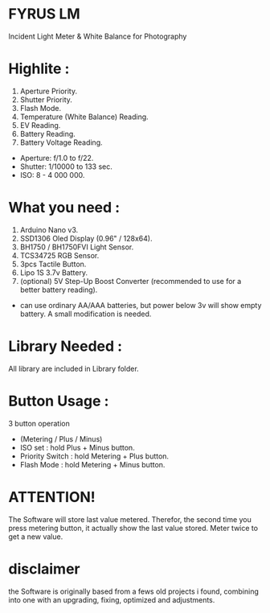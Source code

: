 # FYRUS LM
Incident Light Meter &amp; White Balance for Photography


# Highlite :

1. Aperture Priority.
2. Shutter Priority.
3. Flash Mode.
4. Temperature (White Balance) Reading.
5. EV Reading.
6. Battery Reading.
7. Battery Voltage Reading.

- Aperture: f/1.0 to f/22.
- Shutter: 1/10000 to 133 sec.
- ISO: 8 - 4 000 000.



# What you need :

1. Arduino Nano v3.
2. SSD1306 Oled Display (0.96" / 128x64).
3. BH1750 / BH1750FVI Light Sensor.
4. TCS34725 RGB Sensor.
5. 3pcs Tactile Button.
6. Lipo 1S 3.7v Battery.
7. (optional) 5V Step-Up Boost Converter (recommended to use for a better battery reading).

* can use ordinary AA/AAA batteries, but power below 3v will show empty battery. A small modification is needed.


# Library Needed :

All library are included in Library folder.


# Button Usage :

3 button operation
- (Metering / Plus / Minus)
- ISO set : hold Plus + Minus button.
- Priority Switch : hold Metering + Plus button.
- Flash Mode : hold Metering + Minus button.


# ATTENTION!
The Software will store last value metered. Therefor, the second time you press metering button, it actually show the last value stored. Meter twice to get a new value.

# disclaimer

the Software is originally based from a fews old projects i found, combining into one with an upgrading, fixing, optimized and adjustments.
